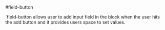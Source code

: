 #field-button

`field-button allows user to add input field in the block when the user hits the add button and it provides users space to set values.
